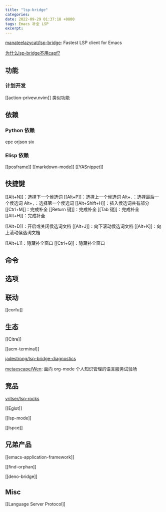 ```yaml
---
title: "lsp-bridge"
categories:
date: 2022-09-29 01:37:18 +0800
tags: Emacs 补全 LSP
excerpt:
---
```




[manateelazycat/lsp-bridge](https://github.com/manateelazycat/lsp-bridge): Fastest LSP client for Emacs

[为什么lsp-bridge不用capf?](https://manateelazycat.github.io/emacs/2022/06/26/why-lsp-bridge-not-use-capf.html)

## 功能



### 计划开发

[[action-privew.nvim]] 类似功能

## 依赖


### Python 依赖

epc
orjson
six

### Elisp 依赖

[[posframe]]
[[markdown-mode]]
[[YASnippet]]


## 快捷键

[[Alt+N]]：选择下一个侯选词
[[Alt+P]]：选择上一个侯选词
Alt+`.`：选择最后一个侯选词
Alt+`,`：选择第一个侯选词
[[Alt+Shift+H]]：插入侯选词共有部分
[[Ctrl+M]]：完成补全
[[Return 键]]：完成补全
[[Tab 键]]：完成补全
[[Alt+H]]：完成补全


[[Alt+D]]：开启或关闭侯选词文档
[[Alt+J]]：向下滚动侯选词文档
[[Alt+K]]：向上滚动侯选词文档

[[Alt+L]]：隐藏补全窗口
[[Ctrl+G]]：隐藏补全窗口


## 命令


## 选项


## 联动

[[corfu]]


## 生态

[[Citre]]

[[acm-terminal]]

[jadestrong/lsp-bridge-diagnostics](https://github.com/jadestrong/lsp-bridge-diagnostics)

[metaescape/Wen](https://github.com/metaescape/Wen): 面向 org-mode 个人知识管理的语言服务试验场

## 竞品

[vritser/lsp-rocks](https://github.com/vritser/lsp-rocks)

[[Eglot]]

[[lsp-mode]]

[[lspce]]

## 兄弟产品

[[emacs-application-framework]]

[[find-orphan]]

[[deno-bridge]]


## Misc


[[Language Server Protocol]]






